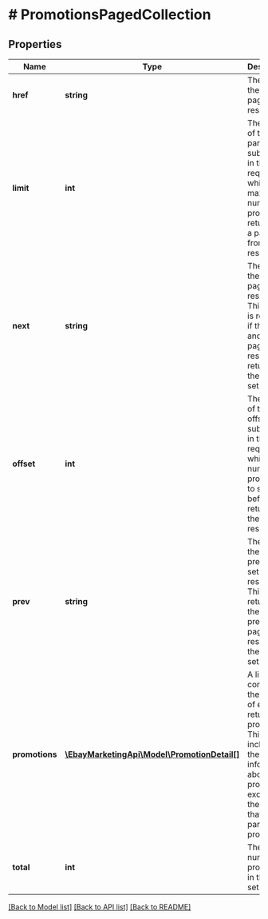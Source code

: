 # # PromotionsPagedCollection

## Properties

Name | Type | Description | Notes
------------ | ------------- | ------------- | -------------
**href** | **string** | The URI of the current page of results. | [optional] 
**limit** | **int** | The value of the limit parameter submitted in the request, which is the maximum number of promotions returned on a page from the result set. | [optional] 
**next** | **string** | The URI for the next page of results. This value is returned if there is another page of results to return from the result set. | [optional] 
**offset** | **int** | The value of the offset submitted in the request, which is the number of promotions to skip before returning the first result. | [optional] 
**prev** | **string** | The URI for the previous set of results. This is returned if there is a previous page of results in the result set. | [optional] 
**promotions** | [**\EbayMarketingApi\Model\PromotionDetail[]**](PromotionDetail.md) | A list containing the details of each returned promotion. This includes all the information about the promotions except for the listings that are part of the promotions. | [optional] 
**total** | **int** | The total number of promotions in the result set. | [optional] 

[[Back to Model list]](../../README.md#documentation-for-models) [[Back to API list]](../../README.md#documentation-for-api-endpoints) [[Back to README]](../../README.md)


